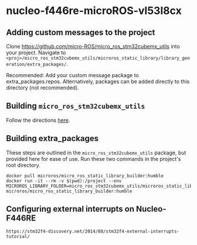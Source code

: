# nucleo-f446re-microROS-vl53l8cx

## Adding custom messages to the project
Clone https://github.com/micro-ROS/micro_ros_stm32cubemx_utils into your project. Navigate to `<proj>/micro_ros_stm32cubemx_utils/microros_static_library/library_generation/extra_packages/`.

Recommended: Add your custom message package to extra_packages.repos. Alternatively, packages can be added directly to this directory (not recommended).

## Building `micro_ros_stm32cubemx_utils`

Follow the directions [here](https://github.com/micro-ROS/micro_ros_stm32cubemx_utils).

## Building extra_packages
These steps are outlined in the `micro_ros_stm32cubemx_utils` package, but provided here for ease of use. Run these two commands in the project's root directory.
```
docker pull microros/micro_ros_static_library_builder:humble
docker run -it --rm -v $(pwd):/project --env MICROROS_LIBRARY_FOLDER=micro_ros_stm32cubemx_utils/microros_static_library microros/micro_ros_static_library_builder:humble
```

## Configuring external interrupts on Nucleo-F446RE
```
https://stm32f4-discovery.net/2014/08/stm32f4-external-interrupts-tutorial/
```
